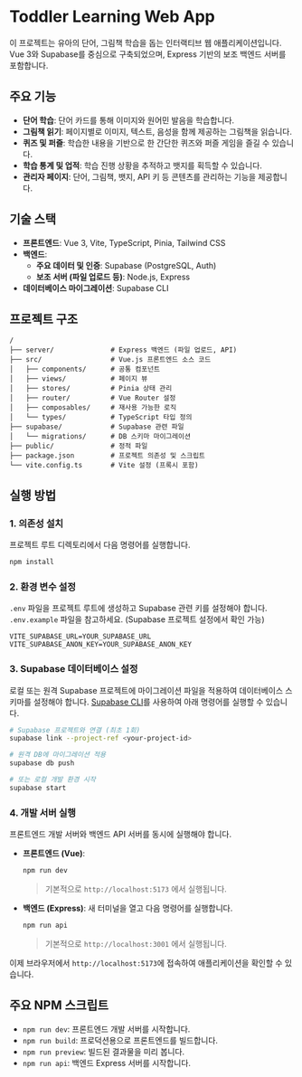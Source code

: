 # Toddler Learning Web App

이 프로젝트는 유아의 단어, 그림책 학습을 돕는 인터랙티브 웹 애플리케이션입니다. Vue 3와 Supabase를 중심으로 구축되었으며, Express 기반의 보조 백엔드 서버를 포함합니다.

## 주요 기능

- **단어 학습**: 단어 카드를 통해 이미지와 원어민 발음을 학습합니다.
- **그림책 읽기**: 페이지별로 이미지, 텍스트, 음성을 함께 제공하는 그림책을 읽습니다.
- **퀴즈 및 퍼즐**: 학습한 내용을 기반으로 한 간단한 퀴즈와 퍼즐 게임을 즐길 수 있습니다.
- **학습 통계 및 업적**: 학습 진행 상황을 추적하고 뱃지를 획득할 수 있습니다.
- **관리자 페이지**: 단어, 그림책, 뱃지, API 키 등 콘텐츠를 관리하는 기능을 제공합니다.

## 기술 스택

- **프론트엔드**: Vue 3, Vite, TypeScript, Pinia, Tailwind CSS
- **백엔드**:
    - **주요 데이터 및 인증**: Supabase (PostgreSQL, Auth)
    - **보조 서버 (파일 업로드 등)**: Node.js, Express
- **데이터베이스 마이그레이션**: Supabase CLI

## 프로젝트 구조

```
/
├── server/              # Express 백엔드 (파일 업로드, API)
├── src/                 # Vue.js 프론트엔드 소스 코드
│   ├── components/      # 공통 컴포넌트
│   ├── views/           # 페이지 뷰
│   ├── stores/          # Pinia 상태 관리
│   ├── router/          # Vue Router 설정
│   ├── composables/     # 재사용 가능한 로직
│   └── types/           # TypeScript 타입 정의
├── supabase/            # Supabase 관련 파일
│   └── migrations/      # DB 스키마 마이그레이션
├── public/              # 정적 파일
├── package.json         # 프로젝트 의존성 및 스크립트
└── vite.config.ts       # Vite 설정 (프록시 포함)
```

## 실행 방법

### 1. 의존성 설치

프로젝트 루트 디렉토리에서 다음 명령어를 실행합니다.

```bash
npm install
```

### 2. 환경 변수 설정

`.env` 파일을 프로젝트 루트에 생성하고 Supabase 관련 키를 설정해야 합니다. `.env.example` 파일을 참고하세요. (Supabase 프로젝트 설정에서 확인 가능)

```
VITE_SUPABASE_URL=YOUR_SUPABASE_URL
VITE_SUPABASE_ANON_KEY=YOUR_SUPABASE_ANON_KEY
```

### 3. Supabase 데이터베이스 설정

로컬 또는 원격 Supabase 프로젝트에 마이그레이션 파일을 적용하여 데이터베이스 스키마를 설정해야 합니다. [Supabase CLI](https://supabase.com/docs/guides/cli)를 사용하여 아래 명령어를 실행할 수 있습니다.

```bash
# Supabase 프로젝트와 연결 (최초 1회)
supabase link --project-ref <your-project-id>

# 원격 DB에 마이그레이션 적용
supabase db push

# 또는 로컬 개발 환경 시작
supabase start
```

### 4. 개발 서버 실행

프론트엔드 개발 서버와 백엔드 API 서버를 동시에 실행해야 합니다.

- **프론트엔드 (Vue)**:
  ```bash
  npm run dev
  ```
  > 기본적으로 `http://localhost:5173` 에서 실행됩니다.

- **백엔드 (Express)**:
  새 터미널을 열고 다음 명령어를 실행합니다.
  ```bash
  npm run api
  ```
  > 기본적으로 `http://localhost:3001` 에서 실행됩니다.

이제 브라우저에서 `http://localhost:5173`에 접속하여 애플리케이션을 확인할 수 있습니다.

## 주요 NPM 스크립트

- `npm run dev`: 프론트엔드 개발 서버를 시작합니다.
- `npm run build`: 프로덕션용으로 프론트엔드를 빌드합니다.
- `npm run preview`: 빌드된 결과물을 미리 봅니다.
- `npm run api`: 백엔드 Express 서버를 시작합니다.